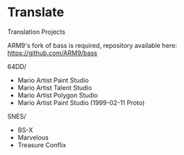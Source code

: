 # Translate
Translation Projects

ARM9's fork of bass is required, repository available here: https://github.com/ARM9/bass

64DD/
- Mario Artist Paint Studio
- Mario Artist Talent Studio
- Mario Artist Polygon Studio
- Mario Artist Paint Studio (1999-02-11 Proto)

SNES/
- BS-X
- Marvelous
- Treasure Conflix